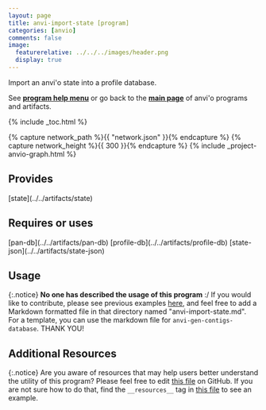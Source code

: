```yaml
---
layout: page
title: anvi-import-state [program]
categories: [anvio]
comments: false
image:
  featurerelative: ../../../images/header.png
  display: true
---
```


Import an anvi&#x27;o state into a profile database.

See **[program help menu](../../../vignette#anvi-import-state)** or go back to the **[main page](../../)** of anvi'o programs and artifacts.


{% include _toc.html %}
<div id="svg" class="subnetwork"></div>
{% capture network_path %}{{ "network.json" }}{% endcapture %}
{% capture network_height %}{{ 300 }}{% endcapture %}
{% include _project-anvio-graph.html %}


## Provides

<p style="text-align: left" markdown="1"><span class="artifact-p">[state](../../artifacts/state)</span></p>

## Requires or uses

<p style="text-align: left" markdown="1"><span class="artifact-r">[pan-db](../../artifacts/pan-db)</span> <span class="artifact-r">[profile-db](../../artifacts/profile-db)</span> <span class="artifact-r">[state-json](../../artifacts/state-json)</span></p>

## Usage


{:.notice}
**No one has described the usage of this program** :/ If you would like to contribute, please see previous examples [here](https://github.com/merenlab/anvio/tree/master/anvio/docs/programs), and feel free to add a Markdown formatted file in that directory named "anvi-import-state.md". For a template, you can use the markdown file for `anvi-gen-contigs-database`. THANK YOU!


## Additional Resources



{:.notice}
Are you aware of resources that may help users better understand the utility of this program? Please feel free to edit [this file](https://github.com/merenlab/anvio/tree/master/bin/anvi-import-state) on GitHub. If you are not sure how to do that, find the `__resources__` tag in [this file](https://github.com/merenlab/anvio/blob/master/bin/anvi-interactive) to see an example.

